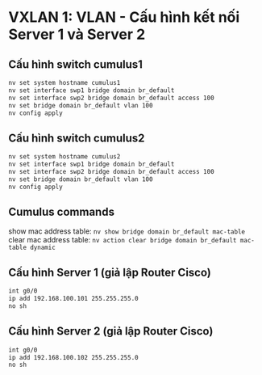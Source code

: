 # VXLAN 1: VLAN - Cấu hình kết nối Server 1 và Server 2

## Cấu hình switch cumulus1

```bash
nv set system hostname cumulus1
nv set interface swp1 bridge domain br_default
nv set interface swp2 bridge domain br_default access 100
nv set bridge domain br_default vlan 100
nv config apply
```

## Cấu hình switch cumulus2

```bash
nv set system hostname cumulus2
nv set interface swp1 bridge domain br_default
nv set interface swp2 bridge domain br_default access 100
nv set bridge domain br_default vlan 100
nv config apply
```

## Cumulus commands

show mac address table: ```nv show bridge domain br_default mac-table```
clear mac address table: ```nv action clear bridge domain br_default mac-table dynamic```

## Cấu hình Server 1 (giả lập Router Cisco)

```bash
int g0/0
ip add 192.168.100.101 255.255.255.0
no sh
```

## Cấu hình Server 2 (giả lập Router Cisco)

```bash
int g0/0
ip add 192.168.100.102 255.255.255.0
no sh
```
